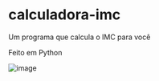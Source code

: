 # calculadora-imc
Um programa que calcula o IMC para você 

Feito em Python

![image](https://github.com/jujubap21/calculadora-imc/assets/148919434/56a6b2c0-8b61-4ed6-86e0-30a02155ac25)

